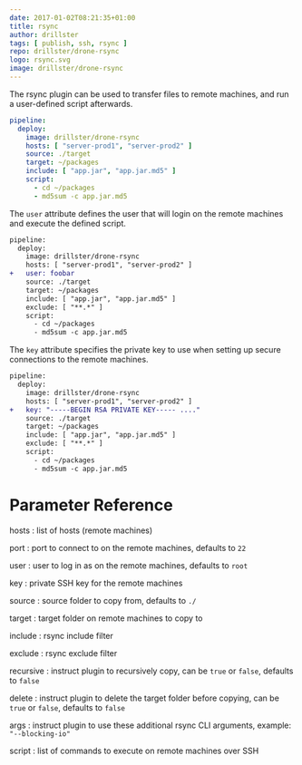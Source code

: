 ```yaml
---
date: 2017-01-02T08:21:35+01:00
title: rsync
author: drillster
tags: [ publish, ssh, rsync ]
repo: drillster/drone-rsync
logo: rsync.svg
image: drillster/drone-rsync
---
```


The rsync plugin can be used to transfer files to remote machines, and run a user-defined script afterwards.

```yaml
pipeline:
  deploy:
    image: drillster/drone-rsync
    hosts: [ "server-prod1", "server-prod2" ]
    source: ./target
    target: ~/packages
    include: [ "app.jar", "app.jar.md5" ]
    script:
      - cd ~/packages
      - md5sum -c app.jar.md5
```

The `user` attribute defines the user that will login on the remote machines and execute the defined script.

```diff
pipeline:
  deploy:
    image: drillster/drone-rsync
    hosts: [ "server-prod1", "server-prod2" ]
+   user: foobar
    source: ./target
    target: ~/packages
    include: [ "app.jar", "app.jar.md5" ]
    exclude: [ "**.*" ]
    script:
      - cd ~/packages
      - md5sum -c app.jar.md5
```

The `key` attribute specifies the private key to use when setting up secure connections to the remote machines.

```diff
pipeline:
  deploy:
    image: drillster/drone-rsync
    hosts: [ "server-prod1", "server-prod2" ]
+   key: "-----BEGIN RSA PRIVATE KEY----- ...."
    source: ./target
    target: ~/packages
    include: [ "app.jar", "app.jar.md5" ]
    exclude: [ "**.*" ]
    script:
      - cd ~/packages
      - md5sum -c app.jar.md5
```

# Parameter Reference

hosts
: list of hosts (remote machines)

port
: port to connect to on the remote machines, defaults to `22`

user
: user to log in as on the remote machines, defaults to `root`

key
: private SSH key for the remote machines

source
: source folder to copy from, defaults to `./`

target
: target folder on remote machines to copy to

include
: rsync include filter

exclude
: rsync exclude filter

recursive
: instruct plugin to recursively copy, can be `true` or `false`, defaults to `false`

delete
: instruct plugin to delete the target folder before copying, can be `true` or `false`, defaults to `false`

args
: instruct plugin to use these additional rsync CLI arguments, example: `"--blocking-io"`

script
: list of commands to execute on remote machines over SSH
